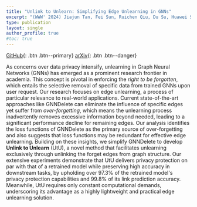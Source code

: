 ```yaml
---
title: "Unlink to Unlearn: Simplifying Edge Unlearning in GNNs"
excerpt: "(WWW' 2024) Jiajun Tan, Fei Sun, Ruichen Qiu, Du Su, Huawei Shen"
type: publication
layout: single
author_profile: true
#toc: true
---
```

[GitHub](https://github.com/Sumsky21/Unlink-to-Unlearn){: .btn .btn--primary}
[arXiv](https://arxiv.org/abs/2402.10695){: .btn .btn--danger}

As concerns over data privacy intensify, unlearning in Graph Neural Networks (GNNs) has emerged as a prominent research frontier in academia. This concept is pivotal in enforcing the *right to be forgotten*, which entails the selective removal of specific data from trained GNNs upon user request. Our research focuses on edge unlearning, a process of particular relevance to real-world applications. Current state-of-the-art approaches like GNNDelete can eliminate the influence of specific edges yet suffer from *over-forgetting*, which means the unlearning process inadvertently removes excessive information beyond needed, leading to a significant performance decline for remaining edges. Our analysis identifies the loss functions of GNNDelete as the primary source of over-forgetting and also suggests that loss functions may be redundant for effective edge unlearning. Building on these insights, we simplify GNNDelete to develop **Unlink to Unlearn** (UtU), a novel method that facilitates unlearning exclusively through unlinking the forget edges from graph structure. Our extensive experiments demonstrate that UtU delivers privacy protection on par with that of a retrained model while preserving high accuracy in downstream tasks, by upholding over 97.3% of the retrained model's privacy protection capabilities and 99.8% of its link prediction accuracy. Meanwhile, UtU requires only constant computational demands, underscoring its advantage as a highly lightweight and practical edge unlearning solution.